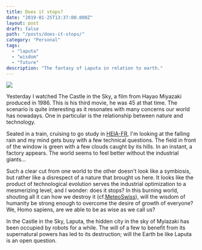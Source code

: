 ```yaml
---
title: Does it stops?
date: "2019-01-25T13:37:00.000Z"
layout: post
draft: false
path: "/posts/does-it-stops/"
category: "Personal"
tags:   
  - "laputa"
  - "wisdom"
  - "future"
description: "The fantasy of Laputa in relation to earth."
---
```


![](./laputa.png)

Yesterday I watched The Castle in the Sky, a film from Hayao Miyazaki produced in 1986. This is his third movie, he was 45 at that time. The scenario is quite interesting as it resonates with many concerns our world has nowadays. One in particular is the relationship between nature and technology.

Seated in a train, cruising to go study in [HEIA-FR](https://www.heia-fr.ch/), I'm looking at the falling rain and my mind gets busy with a few technical questions. The field in front of the window is green with a few clouds caught by its hills. In an instant, a factory appears. The world seems to feel better without the industrial giants... 

Such a clear cut from one world to the other doesn't look like a symbiosis, but rather like a disrespect of a nature that brought us here. It looks like the product of technological evolution serves the industrial optimization to a mesmerizing level, and I wonder: does it stops? In this burning world, shouting all it can how we destroy it (cf.[MeteoSwiss](https://www.meteosuisse.admin.ch/home.subpage.html/fr/data/blogs/2020/1/2019--deuxieme-annee-la-plus-chaude.html)), will the wisdom of humanity be strong enough to overcome the desire of growth of everyone? We, Homo sapiens, are we able to be as wise as we call us?

In the Castle in the Sky, Laputa, the hidden city in the sky of Myiazaki has been occupied by robots for a while. The will of a few to benefit from its supernatural powers has led to its destruction; will the Earth be like Laputa is an open question.
